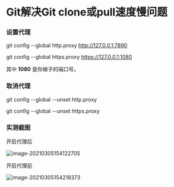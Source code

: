 # Git解决Git clone或pull速度慢问题

### 设置代理

git config --global http.proxy http://127.0.0.1:7890

git config --global https.proxy https://127.0.0.1:1080

其中 **1080** 是你梯子的端口号。



### 取消代理

git config --global --unset http.proxy

git config --global --unset https.proxy





### 实测截图

开启代理后

![image-20210305154122705](https://tva1.sinaimg.cn/large/008eGmZEgy1go92mi8yr7j30dh02674c.jpg)

开启代理前

![image-20210305154218373](https://tva1.sinaimg.cn/large/008eGmZEgy1go92ne7999j30e9020t8r.jpg)